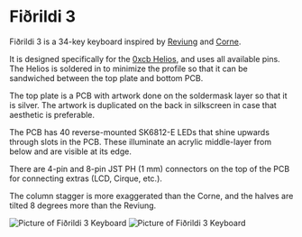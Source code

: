 # Fiðrildi 3

Fiðrildi 3 is a 34-key keyboard inspired by [Reviung](https://github.com/gtips/reviung) and [Corne](https://github.com/foostan/crkbd).

It is designed specifically for the [0xcb Helios](https://github.com/0xCB-dev/0xCB-Helios), and uses all available pins. The Helios is soldered in to minimize the profile so that it can be sandwiched between the top plate and bottom PCB.

The top plate is a PCB with artwork done on the soldermask layer so that it is silver. The artwork is duplicated on the back in silkscreen in case that aesthetic is preferable.

The PCB has 40 reverse-mounted SK6812-E LEDs that shine upwards through slots in the PCB. These illuminate an acrylic middle-layer from below and are visible at its edge.

There are 4-pin and 8-pin JST PH (1 mm) connectors on the top of the PCB for connecting extras (LCD, Cirque, etc.).

The column stagger is more exaggerated than the Corne, and the halves are tilted 8 degrees more than the Reviung.

![Picture of Fiðrildi 3 Keyboard](images/fidrildi3-comet-1.png)
![Picture of Fiðrildi 3 Keyboard](images/fidrildi3-comet-2.png)

